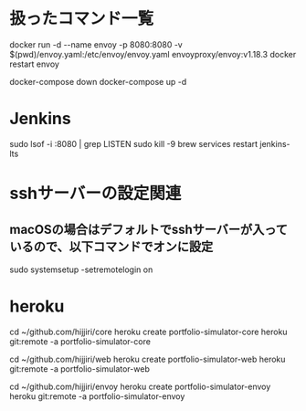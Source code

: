 # 扱ったコマンド一覧

docker run -d --name envoy -p 8080:8080 -v $(pwd)/envoy.yaml:/etc/envoy/envoy.yaml envoyproxy/envoy:v1.18.3
docker restart envoy

docker-compose down
docker-compose up -d

# Jenkins
sudo lsof -i :8080 | grep LISTEN
sudo kill -9 <PID>
brew services restart jenkins-lts

# sshサーバーの設定関連
## macOSの場合はデフォルトでsshサーバーが入っているので、以下コマンドでオンに設定
sudo systemsetup -setremotelogin on

# heroku
cd ~/github.com/hijjiri/core
heroku create portfolio-simulator-core
heroku git:remote -a portfolio-simulator-core

cd ~/github.com/hijjiri/web
heroku create portfolio-simulator-web
heroku git:remote -a portfolio-simulator-web

cd ~/github.com/hijjiri/envoy
heroku create portfolio-simulator-envoy
heroku git:remote -a portfolio-simulator-envoy
